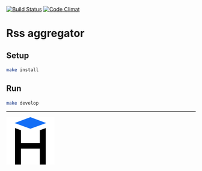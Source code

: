 [![Build Status](https://github.com/NikoKrauche/frontend-project-11/actions/workflows/checks.yml/badge.svg)](https://github.com/NikoKrauche/frontend-project-11/actions/workflows/checks.yml)
[![Code Climat](https://api.codeclimate.com/v1/badges/6e96a44c02478d16771a/maintainability)](https://codeclimate.com/github/NikoKrauche/frontend-project-11/maintainability)

# Rss aggregator

## Setup

```sh
make install
```

## Run

```sh
make develop
```


***
 [![Hexlet Ltd. logo](https://raw.githubusercontent.com/Hexlet/assets/master/images/hexlet_logo128.png)](https://ru.hexlet.io/u/nikokrauch)
